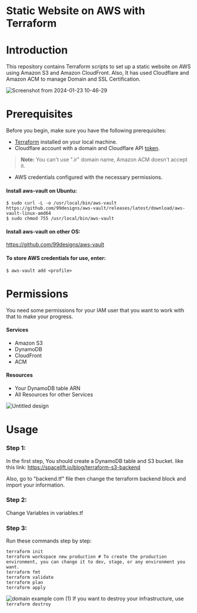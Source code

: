 # Static Website on AWS with Terraform

# Introduction

This repository contains Terraform scripts to set up a static website on AWS using Amazon S3 and Amazon CloudFront.
Also, It has used Cloudflare and Amazon ACM to manage Domain and SSL Certification.

![Screenshot from 2024-01-23 10-46-29](https://github.com/adel-bz/Static-Website-AWS/assets/45201934/ea1d8c4f-524a-47d5-83ce-ac80763351e8)


# Prerequisites

Before you begin, make sure you have the following prerequisites:

- [Terraform](https://www.terraform.io/) installed on your local machine.
- Cloudflare account with a domain and Cloudflare API [token](https://developers.cloudflare.com/fundamentals/api/get-started/create-token/).
> **Note:**
> You can't use ".ir" domain name, Amazon ACM doesn't accept it.
- AWS credentials configured with the necessary permissions.

 #### Install aws-vault on Ubuntu: 
 
```
$ sudo curl -L -o /usr/local/bin/aws-vault https://github.com/99designs/aws-vault/releases/latest/download/aws-vault-linux-amd64
$ sudo chmod 755 /usr/local/bin/aws-vault
```
 #### Install aws-vault on other OS:
 https://github.com/99designs/aws-vault

 #### To store AWS credentials for use, enter:
```
$ aws-vault add <profile>
```

# Permissions
You need some permissions for your IAM user that you want to work with that to make your progress.
#### Services
- Amazon S3
- DynamoDB
- CloudFront
- ACM

#### Resources
- Your DynamoDB table ARN
- All Resources for other Services

![Untitled design](https://github.com/adel-bz/Static-Website-AWS/assets/45201934/e54a379a-ef26-4dd1-8a9c-415ef6d8e5a1)

# Usage

### Step 1:
In the first step, You should create a DynamoDB table and S3 bucket. like this link: https://spacelift.io/blog/terraform-s3-backend

Also, go to "backend.tf" file then change the terraform backend block and import your information.

### Step 2:
Change Variables in variables.tf

### Step 3:
Run these commands step by step:
```
terraform init
terraform workspace new production # To create the production environment, you can change it to dev, stage, or any environment you want.
terraform fmt
terraform validate
terraform plan
terraform apply
```
![domain example com (1)](https://github.com/adel-bz/Static-Website-AWS/assets/45201934/dd2a588a-dd45-43f6-b437-b235e0efe42f)
If you want to destroy your infrastructure, use ``` terraform destroy ```
